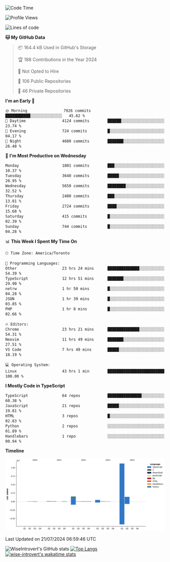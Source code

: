 <!--START_SECTION:waka-->
![Code Time](http://img.shields.io/badge/Code%20Time-1%2C940%20hrs%2022%20mins-blue)

![Profile Views](http://img.shields.io/badge/Profile%20Views-0-blue)

![Lines of code](https://img.shields.io/badge/From%20Hello%20World%20I%27ve%20Written-15.3%20million%20lines%20of%20code-blue)

**🐱 My GitHub Data** 

> 📦 164.4 kB Used in GitHub's Storage 
 > 
> 🏆 188 Contributions in the Year 2024
 > 
> 🚫 Not Opted to Hire
 > 
> 📜 106 Public Repositories 
 > 
> 🔑 46 Private Repositories 
 > 
**I'm an Early 🐤** 

```text
🌞 Morning                7926 commits        ███████████░░░░░░░░░░░░░░   45.62 % 
🌆 Daytime                4124 commits        ██████░░░░░░░░░░░░░░░░░░░   23.74 % 
🌃 Evening                724 commits         █░░░░░░░░░░░░░░░░░░░░░░░░   04.17 % 
🌙 Night                  4600 commits        ███████░░░░░░░░░░░░░░░░░░   26.48 % 
```
📅 **I'm Most Productive on Wednesday** 

```text
Monday                   1801 commits        ███░░░░░░░░░░░░░░░░░░░░░░   10.37 % 
Tuesday                  3640 commits        █████░░░░░░░░░░░░░░░░░░░░   20.95 % 
Wednesday                5650 commits        ████████░░░░░░░░░░░░░░░░░   32.52 % 
Thursday                 2400 commits        ███░░░░░░░░░░░░░░░░░░░░░░   13.81 % 
Friday                   2724 commits        ████░░░░░░░░░░░░░░░░░░░░░   15.68 % 
Saturday                 415 commits         █░░░░░░░░░░░░░░░░░░░░░░░░   02.39 % 
Sunday                   744 commits         █░░░░░░░░░░░░░░░░░░░░░░░░   04.28 % 
```


📊 **This Week I Spent My Time On** 

```text
🕑︎ Time Zone: America/Toronto

💬 Programming Languages: 
Other                    23 hrs 24 mins      ██████████████░░░░░░░░░░░   54.39 % 
TypeScript               12 hrs 51 mins      ███████░░░░░░░░░░░░░░░░░░   29.90 % 
netrw                    1 hr 50 mins        █░░░░░░░░░░░░░░░░░░░░░░░░   04.28 % 
JSON                     1 hr 39 mins        █░░░░░░░░░░░░░░░░░░░░░░░░   03.85 % 
PHP                      1 hr 8 mins         █░░░░░░░░░░░░░░░░░░░░░░░░   02.66 % 

🔥 Editors: 
Chrome                   23 hrs 21 mins      ██████████████░░░░░░░░░░░   54.31 % 
Neovim                   11 hrs 49 mins      ███████░░░░░░░░░░░░░░░░░░   27.51 % 
VS Code                  7 hrs 49 mins       █████░░░░░░░░░░░░░░░░░░░░   18.19 % 

💻 Operating System: 
Linux                    43 hrs 1 min        █████████████████████████   100.00 % 
```

**I Mostly Code in TypeScript** 

```text
TypeScript               64 repos            ███████████████░░░░░░░░░░   60.38 % 
JavaScript               21 repos            █████░░░░░░░░░░░░░░░░░░░░   19.81 % 
HTML                     3 repos             █░░░░░░░░░░░░░░░░░░░░░░░░   02.83 % 
Python                   2 repos             ░░░░░░░░░░░░░░░░░░░░░░░░░   01.89 % 
Handlebars               1 repo              ░░░░░░░░░░░░░░░░░░░░░░░░░   00.94 % 
```



**Timeline**

![Lines of Code chart](https://raw.githubusercontent.com/wise-introvert/wise-introvert/master/assets/bar_graph.png)


 Last Updated on 21/07/2024 06:59:46 UTC
<!--END_SECTION:waka-->

![WiseIntrovert's GitHub stats](https://github-readme-stats.vercel.app/api?username=wise-introvert&count_private=true&show_icons=true)
[![Top Langs](https://github-readme-stats.vercel.app/api/top-langs/?username=wise-introvert&langs_count=10)](https://github.com/anuraghazra/github-readme-stats)
[![wise-introvert's wakatime stats](https://github-readme-stats.vercel.app/api/wakatime?username=wiseintrovert)](https://github.com/anuraghazra/github-readme-stats)
